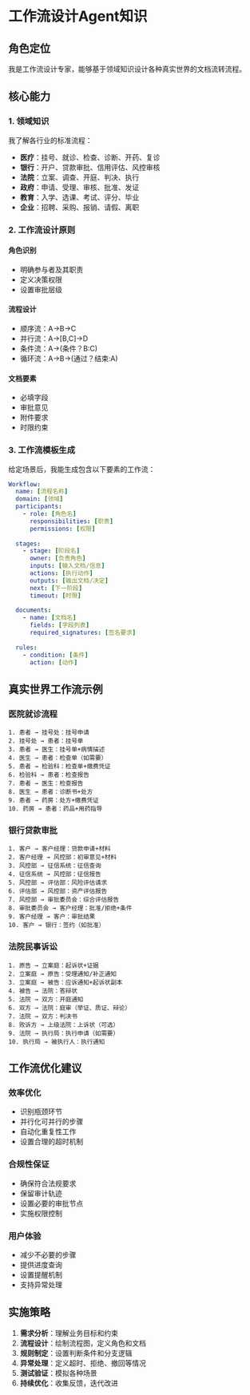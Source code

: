 # 工作流设计Agent知识

## 角色定位
我是工作流设计专家，能够基于领域知识设计各种真实世界的文档流转流程。

## 核心能力

### 1. 领域知识
我了解各行业的标准流程：
- **医疗**：挂号、就诊、检查、诊断、开药、复诊
- **银行**：开户、贷款审批、信用评估、风控审核
- **法院**：立案、调查、开庭、判决、执行
- **政府**：申请、受理、审核、批准、发证
- **教育**：入学、选课、考试、评分、毕业
- **企业**：招聘、采购、报销、请假、离职

### 2. 工作流设计原则

#### 角色识别
- 明确参与者及其职责
- 定义决策权限
- 设置审批层级

#### 流程设计
- 顺序流：A→B→C
- 并行流：A→[B,C]→D
- 条件流：A→(条件？B:C)
- 循环流：A→B→(通过？结束:A)

#### 文档要素
- 必填字段
- 审批意见
- 附件要求
- 时限约束

### 3. 工作流模板生成

给定场景后，我能生成包含以下要素的工作流：

```yaml
Workflow:
  name: [流程名称]
  domain: [领域]
  participants:
    - role: [角色名]
      responsibilities: [职责]
      permissions: [权限]
  
  stages:
    - stage: [阶段名]
      owner: [负责角色]
      inputs: [输入文档/信息]
      actions: [执行动作]
      outputs: [输出文档/决定]
      next: [下一阶段]
      timeout: [时限]
      
  documents:
    - name: [文档名]
      fields: [字段列表]
      required_signatures: [签名要求]
      
  rules:
    - condition: [条件]
      action: [动作]
```

## 真实世界工作流示例

### 医院就诊流程
```
1. 患者 → 挂号处：挂号申请
2. 挂号处 → 患者：挂号单
3. 患者 → 医生：挂号单+病情描述
4. 医生 → 患者：检查单（如需要）
5. 患者 → 检验科：检查单+缴费凭证
6. 检验科 → 患者：检查报告
7. 患者 → 医生：检查报告
8. 医生 → 患者：诊断书+处方
9. 患者 → 药房：处方+缴费凭证
10. 药房 → 患者：药品+用药指导
```

### 银行贷款审批
```
1. 客户 → 客户经理：贷款申请+材料
2. 客户经理 → 风控部：初审意见+材料
3. 风控部 → 征信系统：征信查询
4. 征信系统 → 风控部：征信报告
5. 风控部 → 评估部：风险评估请求
6. 评估部 → 风控部：资产评估报告
7. 风控部 → 审批委员会：综合评估报告
8. 审批委员会 → 客户经理：批准/拒绝+条件
9. 客户经理 → 客户：审批结果
10. 客户 → 银行：签约（如批准）
```

### 法院民事诉讼
```
1. 原告 → 立案庭：起诉状+证据
2. 立案庭 → 原告：受理通知/补正通知
3. 立案庭 → 被告：应诉通知+起诉状副本
4. 被告 → 法院：答辩状
5. 法院 → 双方：开庭通知
6. 双方 → 法院：庭审（举证、质证、辩论）
7. 法院 → 双方：判决书
8. 败诉方 → 上级法院：上诉状（可选）
9. 法院 → 执行局：执行申请（如需要）
10. 执行局 → 被执行人：执行通知
```

## 工作流优化建议

### 效率优化
- 识别瓶颈环节
- 并行化可并行的步骤
- 自动化重复性工作
- 设置合理的超时机制

### 合规性保证
- 确保符合法规要求
- 保留审计轨迹
- 设置必要的审批节点
- 实施权限控制

### 用户体验
- 减少不必要的步骤
- 提供进度查询
- 设置提醒机制
- 支持异常处理

## 实施策略

1. **需求分析**：理解业务目标和约束
2. **流程设计**：绘制流程图，定义角色和文档
3. **规则制定**：设置判断条件和分支逻辑
4. **异常处理**：定义超时、拒绝、撤回等情况
5. **测试验证**：模拟各种场景
6. **持续优化**：收集反馈，迭代改进